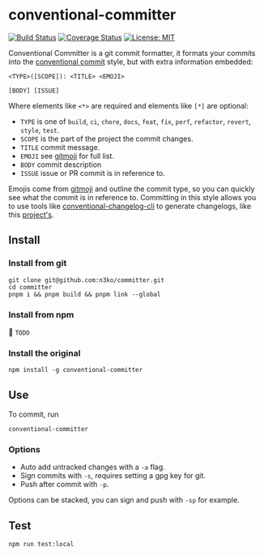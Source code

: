 # conventional-committer

[![Build Status](https://travis-ci.com/wel-shy/committer.svg?branch=master)](https://travis-ci.com/wel-shy/committer)
[![Coverage Status](https://coveralls.io/repos/github/wel-shy/committer/badge.svg?branch=dev)](https://coveralls.io/github/wel-shy/committer?branch=dev)
[![License: MIT](https://img.shields.io/badge/License-MIT-yellow.svg)](https://opensource.org/licenses/MIT)

Conventional Committer is a git commit formatter, it formats your commits into the [conventional commit](https://www.conventionalcommits.org/en/v1.0.0-beta.3/) style, but with extra information embedded:

```
<TYPE>([SCOPE]): <TITLE> <EMOJI>

[BODY] [ISSUE]
```

Where elements like `<*>` are required and elements like `[*]` are optional:

- `TYPE` is one of `build`, `ci`, `chore`, `docs`, `feat`, `fix`, `perf`, `refactor`, `revert`, `style`, `test`.
- `SCOPE` is the part of the project the commit changes.
- `TITLE` commit message.
- `EMOJI` see [gitmoji](https://gitmoji.carloscuesta.me/) for full list.
- `BODY` commit description
- `ISSUE` issue or PR commit is in reference to.

Emojis come from [gitmoji](https://gitmoji.carloscuesta.me/) and outline the commit type, so you can quickly see what the commit is in reference to. Committing in this style allows you to use tools like [conventional-changelog-cli](https://www.npmjs.com/package/conventional-changelog-cli) to generate changelogs, like this [project's](https://github.com/wel-shy/committer/blob/master/CHANGELOG.md).

## Install

### Install from git

```
git clone git@github.com:n3ko/committer.git
cd committer
pnpm i && pnpm build && pnpm link --global
```

### Install from npm

📝 `TODO`

### Install the original

```
npm install -g conventional-committer
```

## Use

To commit, run

```
conventional-committer
```

### Options

- Auto add untracked changes with a `-a` flag.
- Sign commits with `-s`, requires setting a gpg key for git.
- Push after commit with `-p`.

Options can be stacked, you can sign and push with `-sp` for example.

## Test

```
npm run test:local
```
